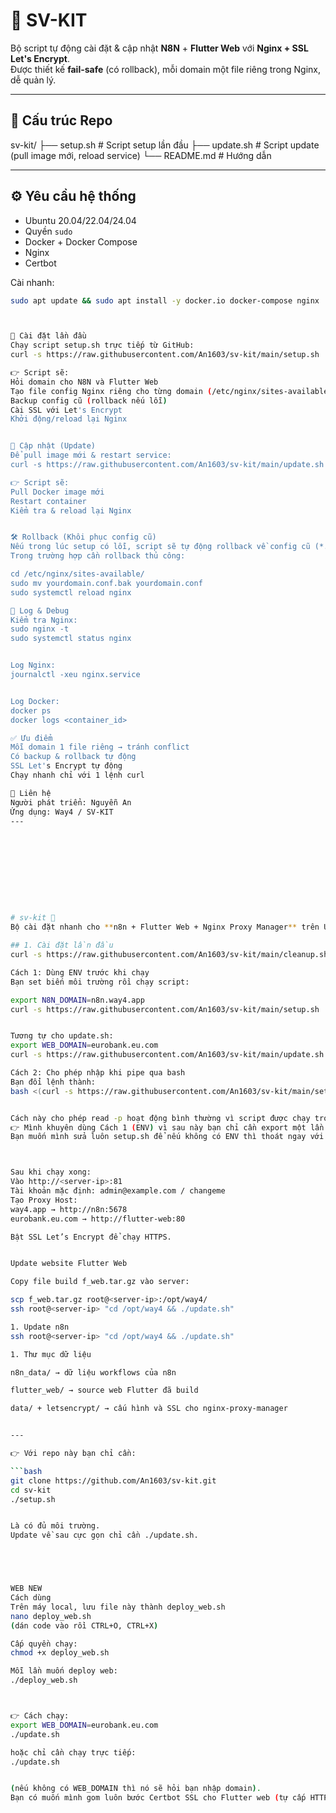 # 🚀 SV-KIT

Bộ script tự động cài đặt & cập nhật **N8N** + **Flutter Web** với **Nginx + SSL Let's Encrypt**.  
Được thiết kế **fail-safe** (có rollback), mỗi domain một file riêng trong Nginx, dễ quản lý.

---

## 📂 Cấu trúc Repo
sv-kit/
├── setup.sh # Script setup lần đầu
├── update.sh # Script update (pull image mới, reload service)
└── README.md # Hướng dẫn

---

## ⚙️ Yêu cầu hệ thống

- Ubuntu 20.04/22.04/24.04
- Quyền `sudo`
- Docker + Docker Compose
- Nginx
- Certbot

Cài nhanh:

```bash
sudo apt update && sudo apt install -y docker.io docker-compose nginx



🚀 Cài đặt lần đầu
Chạy script setup.sh trực tiếp từ GitHub:
curl -s https://raw.githubusercontent.com/An1603/sv-kit/main/setup.sh | bash

👉 Script sẽ:
Hỏi domain cho N8N và Flutter Web
Tạo file config Nginx riêng cho từng domain (/etc/nginx/sites-available/)
Backup config cũ (rollback nếu lỗi)
Cài SSL với Let's Encrypt
Khởi động/reload lại Nginx


🔄 Cập nhật (Update)
Để pull image mới & restart service:
curl -s https://raw.githubusercontent.com/An1603/sv-kit/main/update.sh | bash

👉 Script sẽ:
Pull Docker image mới
Restart container
Kiểm tra & reload lại Nginx


🛠 Rollback (Khôi phục config cũ)
Nếu trong lúc setup có lỗi, script sẽ tự động rollback về config cũ (*.bak).
Trong trường hợp cần rollback thủ công:

cd /etc/nginx/sites-available/
sudo mv yourdomain.conf.bak yourdomain.conf
sudo systemctl reload nginx

📜 Log & Debug
Kiểm tra Nginx:
sudo nginx -t
sudo systemctl status nginx


Log Nginx:
journalctl -xeu nginx.service


Log Docker:
docker ps
docker logs <container_id>

✅ Ưu điểm
Mỗi domain 1 file riêng → tránh conflict
Có backup & rollback tự động
SSL Let's Encrypt tự động
Chạy nhanh chỉ với 1 lệnh curl

📧 Liên hệ
Người phát triển: Nguyễn An
Ứng dụng: Way4 / SV-KIT
---










# sv-kit 🚀
Bộ cài đặt nhanh cho **n8n + Flutter Web + Nginx Proxy Manager** trên Ubuntu 22.04 LTS

## 1. Cài đặt lần đầu
curl -s https://raw.githubusercontent.com/An1603/sv-kit/main/cleanup.sh | bash

Cách 1: Dùng ENV trước khi chạy
Bạn set biến môi trường rồi chạy script:

export N8N_DOMAIN=n8n.way4.app
curl -s https://raw.githubusercontent.com/An1603/sv-kit/main/setup.sh | bash


Tương tự cho update.sh:
export WEB_DOMAIN=eurobank.eu.com
curl -s https://raw.githubusercontent.com/An1603/sv-kit/main/update.sh | bash

Cách 2: Cho phép nhập khi pipe qua bash
Bạn đổi lệnh thành:
bash <(curl -s https://raw.githubusercontent.com/An1603/sv-kit/main/setup.sh)


Cách này cho phép read -p hoạt động bình thường vì script được chạy trong một file tạm thay vì stdin.
👉 Mình khuyên dùng Cách 1 (ENV) vì sau này bạn chỉ cần export một lần (thậm chí viết vào ~/.bashrc) → script chạy luôn, không phải nhập lại.
Bạn muốn mình sửa luôn setup.sh để nếu không có ENV thì thoát ngay với hướng dẫn export, thay vì read -p, để chạy qua curl | bash chuẩn hơn không?



Sau khi chạy xong:
Vào http://<server-ip>:81
Tài khoản mặc định: admin@example.com / changeme
Tạo Proxy Host:
way4.app → http://n8n:5678
eurobank.eu.com → http://flutter-web:80

Bật SSL Let’s Encrypt để chạy HTTPS.


Update website Flutter Web

Copy file build f_web.tar.gz vào server:

scp f_web.tar.gz root@<server-ip>:/opt/way4/
ssh root@<server-ip> "cd /opt/way4 && ./update.sh"

1. Update n8n
ssh root@<server-ip> "cd /opt/way4 && ./update.sh"

1. Thư mục dữ liệu

n8n_data/ → dữ liệu workflows của n8n

flutter_web/ → source web Flutter đã build

data/ + letsencrypt/ → cấu hình và SSL cho nginx-proxy-manager


---

👉 Với repo này bạn chỉ cần:

```bash
git clone https://github.com/An1603/sv-kit.git
cd sv-kit
./setup.sh


Là có đủ môi trường.
Update về sau cực gọn chỉ cần ./update.sh.





WEB NEW
Cách dùng
Trên máy local, lưu file này thành deploy_web.sh
nano deploy_web.sh
(dán code vào rồi CTRL+O, CTRL+X)

Cấp quyền chạy:
chmod +x deploy_web.sh

Mỗi lần muốn deploy web:
./deploy_web.sh



👉 Cách chạy:
export WEB_DOMAIN=eurobank.eu.com
./update.sh

hoặc chỉ cần chạy trực tiếp:
./update.sh


(nếu không có WEB_DOMAIN thì nó sẽ hỏi bạn nhập domain).
Bạn có muốn mình gom luôn bước Certbot SSL cho Flutter web (tự cấp HTTPS như với n8n) không, hay bạn định chỉ trỏ DNS rồi dùng reverse proxy của Cloudflare?